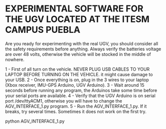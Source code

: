 
# EXPERIMENTAL SOFTWARE FOR THE UGV LOCATED AT THE ITESM CAMPUS PUEBLA
Are you ready for experimenting with the real UGV, you should consider all the safety requirements before anything. Always verify the batteries voltage are over 48 volts, otherwise the vehicle will be stocked in the middle of nowhere. 

1 - First of all turn on the vehicle. NEVER PLUG USB CABLES TO YOUR LAPTOP BEFORE TURNING ON THE VEHICLE. it might cause damage to your USB.
2 - Once everything is on, plug in the 3 wires to your laptop (Xbox receiver, IMU-GPS Arduino, UGV Arduino).
3 - Wait around 15 seconds before running any program, the Arduinos take some time before your serial ports are available.
4 - Verify that the UGV Arduino is on serial port /dev/ttyACM1, otherwise you will have to change the AGV_INTERFACE_1.py program.
5 - Run the AGV_INTERFACE_1.py. If it breaks, try several times. Sometimes it does not work on the first try.

  python AGV_INTERFACE_1.py

